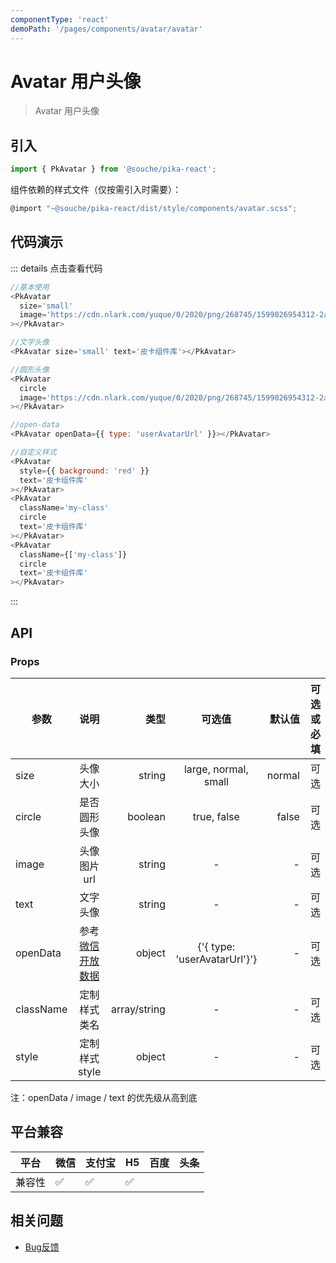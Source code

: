```yaml
---
componentType: 'react'
demoPath: '/pages/components/avatar/avatar'
---
```

# Avatar 用户头像
> Avatar 用户头像

## 引入
```js
import { PkAvatar } from '@souche/pika-react';
```
组件依赖的样式文件（仅按需引入时需要）：
```js
@import "~@souche/pika-react/dist/style/components/avatar.scss";
```
## 代码演示

::: details 点击查看代码

```js
//基本使用
<PkAvatar
  size='small'
  image='https://cdn.nlark.com/yuque/0/2020/png/268745/1599026954312-2ad8f0e2-2631-41a3-87af-298c64051693.png'
></PkAvatar>

//文字头像
<PkAvatar size='small' text='皮卡组件库'></PkAvatar>

//圆形头像
<PkAvatar
  circle
  image='https://cdn.nlark.com/yuque/0/2020/png/268745/1599026954312-2ad8f0e2-2631-41a3-87af-298c64051693.png'
></PkAvatar>

//open-data
<PkAvatar openData={{ type: 'userAvatarUrl' }}></PkAvatar>

//自定义样式
<PkAvatar
  style={{ background: 'red' }}
  text='皮卡组件库'
></PkAvatar>
<PkAvatar
  className='my-class'
  circle
  text='皮卡组件库'
></PkAvatar>
<PkAvatar
  className={['my-class']}
  circle
  text='皮卡组件库'
></PkAvatar>

```
:::

## API
### Props
| 参数          | 说明           | 类型   | 可选值         | 默认值 | 可选或必填 |
| ------------- |:-------------:| -----:|:-------------:| -----:| --------:|
| size          | 头像大小       | string | large, normal, small | normal | 可选 |
| circle        | 是否圆形头像    | boolean | true, false   |    false  | 可选 |
| image         | 头像图片url    | string | - | - | 可选 |
| text          | 文字头像       | string |  -  |   -   | 可选 |
| openData      | 参考[微信开放数据](https://developers.weixin.qq.com/miniprogram/dev/component/open-data.html) | object | {'{ type: \'userAvatarUrl\'}'}  | - | 可选 |
| className     | 定制样式类名    | array/string |   -   | - | 可选 |
| style         | 定制样式style  | object | -      |  -  | 可选 |

注：openData / image / text 的优先级从高到底

## 平台兼容

| 平台   | 微信 | 支付宝 | H5  | 百度 | 头条 |
| ------ | ---- | ------ | --- | ---- | ---- |
| 兼容性 | ✅    | ✅      | ✅   |      |      |

## 相关问题

- [Bug反馈](https://git.souche-inc.com/souhce-Taro/pika-ui/issues/new)